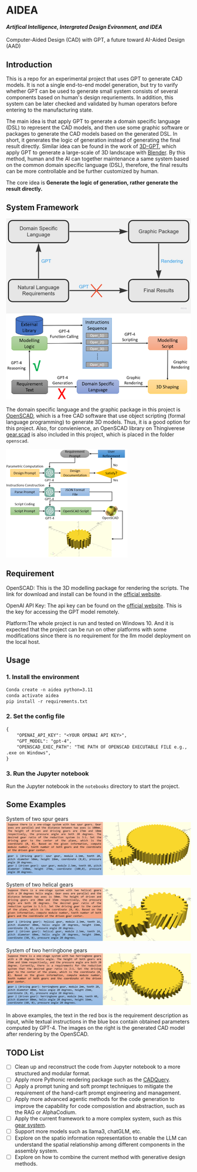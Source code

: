 # AIDEA

#### *Artifical Intelligence, Intergrated Design Evironment, and IDEA*

Computer-Aided Design (CAD) with GPT, a future toward AI-Aided Design (AAD) 

 ## Introduction

This is a repo for an experimental project that uses GPT to generate CAD models. It is not a single end-to-end model generation, but try to varify whether GPT can be used to generate small system consists of several components based on human's design requriements. In addition, this system can be later checked and validated by human operators before entering to the manufacturing state. 

The main idea is that apply GPT to generate a domain specific language (DSL) to represent the CAD models, and then use some graphic software or packages to generate the CAD models based on the generated DSL. In short, it generates the logic of generation instead of generating the final result directly. Similar idea can be found in the work of [3D-GPT](https://arxiv.org/abs/2310.12945), which apply GPT to generate a large-scale of 3D landscape with [Blender](https://www.blender.org/). By this method, human and the AI can together maintenance a same system based on the common domain specific language (DSL), therefore, the final results can be more controllable and be further customized by human.

The core idea is **Generate the logic of generation, rather generate the result directly.**

## System Framework
![](assets/CAD-GPT-workflow.jpg)
![](assets/GPT4CAD.png)

The domain specific language and the graphic package in this project is [OpenSCAD](https://openscad.org/), which is a free CAD software that use object scripting (formal language programming) to generate 3D models. Thus, it is a good option for this project. Also, for convienience, an OpenSCAD library on Thingiverese [gear.scad](https://www.thingiverse.com/thing:636119) is also included in this project, which is placed in the folder `openscad`.

![](assets/DiaofSys.png)

## Requirement

OpenSCAD: This is the 3D modelling package for rendering the scripts. The link for download and install can be found in the [official website](https://openscad.org/).

OpenAI API Key: The api key can be found on the [official website](https://platform.openai.com/account/api-keys). This is the key for accessing the GPT model remotely.

Platform:The whole project is run and tested on Windows 10. And it is expected that the project can be run on other platforms with some modifications since there is no requirement for the llm model deployment on the local host. 

## Usage

### 1. Install the environment
```
Conda create -n aidea python=3.11
conda activate aidea
pip install -r requirements.txt
```

### 2. Set the config file
```
{
    "OPENAI_API_KEY": "<YOUR OPENAI API KEY>",
    "GPT_MODEL": "gpt-4",
    "OPENSCAD_EXEC_PATH": "THE PATH OF OPENSCAD EXECUTABLE FILE e.g., .exe on Windows",
}
```
### 3. Run the Jupyter notebook

Run the Jupyter notebook in the `notebooks` directory to start the project.

## Some Examples
System of two spur gears
![](assets/result1.png)

System of two helical gears
![](assets/result2.png)

System of two herringbone gears
![](assets/result3.png)

In above examples, the text in the red box is the requirement description as input, while textual instructions in the blue box contain obtained parameters computed by GPT-4. The images on the right is the generated CAD model after rendering by the OpenSCAD.

## TODO List
- [ ] Clean up and reconstruct the code from Jupyter notebook to a more structured and modular format.
- [ ] Apply more Pythonic rendering package such as the [CADQuery](https://github.com/CadQuery/cadquery).
- [ ] Apply a prompt tuning and soft prompt techniques to mitigate the requirement of the hand-carft prompt engineering and management.
- [ ] Apply more advanced agentic methods for the code generation to improve the capability for code composistion and abstraction, such as the RAG or AlphaCodium.
- [ ] Apply the current framework to a more complex system, such as this [gear system](https://hackaday.io/project/164732/gallery#f676692b124741662b011f2287a047bb).
- [ ] Support more models such as llama3, chatGLM, etc.
- [ ] Explore on the spatio information representation to enable the LLM can understand the spatial relationship among different components in the assembly system.
- [ ] Explore on how to combine the current method with generative design methods.